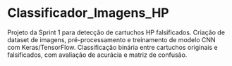 # Classificador_Imagens_HP
Projeto da Sprint 1 para detecção de cartuchos HP falsificados. Criação de dataset de imagens, pré-processamento e treinamento de modelo CNN com Keras/TensorFlow. Classificação binária entre cartuchos originais e falsificados, com avaliação de acurácia e matriz de confusão.
